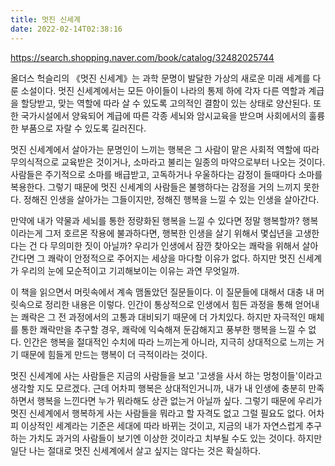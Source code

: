 ```yaml
---
title: 멋진 신세계
date: 2022-02-14T02:38:16
---
```


https://search.shopping.naver.com/book/catalog/32482025744

올더스 헉슬리의 《멋진 신세계》는 과학 문명이 발달한 가상의 새로운 미래 세계를 다룬 소설이다. 멋진 신세계에서는 모든 아이들이 나라의 통제 하에 각자 다른 역할과 계급을 할당받고, 맞는 역할에 따라 살 수 있도록 고의적인 결함이 있는 상태로 양산된다. 또한 국가시설에서 양육되어 계급에 따른 각종 세뇌와 암시교육을 받으며 사회에서의 훌륭한 부품으로 자랄 수 있도록 길러진다.

멋진 신세계에서 살아가는 문명인이 느끼는 행복은 그 사람이 맡은 사회적 역할에 따라 무의식적으로 교육받은 것이거나, 소마라고 불리는 일종의 마약으로부터 나오는 것이다. 사람들은 주기적으로 소마를 배급받고, 고독하거나 우울하다는 감정이 들때마다 소마를 복용한다. 그렇기 때문에 멋진 신세계의 사람들은 불행하다는 감정을 거의 느끼지 못한다. 정해진 인생을 살아가는 그들이지만, 정해진 행복을 느낄 수 있는 인생을 살아간다.

만약에 내가 약물과 세뇌를 통한 정량화된 행복을 느낄 수 있다면 정말 행복할까? 행복이라는게 그저 호르몬 작용에 불과하다면, 행복한 인생을 살기 위해서 몇십년을 고생한다는 건 다 무의미한 짓이 아닐까? 우리가 인생에서 잠깐 찾아오는 쾌락을 위해서 살아간다면 그 쾌락이 안정적으로 주어지는 세상을 마다할 이유가 없다. 하지만 멋진 신세계가 우리의 눈에 모순적이고 기괴해보이는 이유는 과연 무엇일까.

이 책을 읽으면서 머릿속에서 계속 맴돌았던 질문들이다. 이 질문들에 대해서 대충 내 머릿속으로 정리한 내용은 이렇다. 인간이 통상적으로 인생에서 힘든 과정을 통해 얻어내는 쾌락은 그 전 과정에서의 고통과 대비되기 때문에 더 가치있다. 하지만 자극적인 매체를 통한 쾌락만을 추구할 경우, 쾌락에 익숙해져 둔감해지고 풍부한 행복을 느낄 수 없다. 인간은 행복을 절대적인 수치에 따라 느끼는게 아니라, 지극히 상대적으로 느끼는 거기 때문에 힘들게 만드는 행복이 더 극적이라는 것이다.

멋진 신세계에 사는 사람들은 지금의 사람들을 보고 '고생을 사서 하는 멍청이들'이라고 생각할 지도 모르겠다. 근데 어차피 행복은 상대적인거니까, 내가 내 인생에 충분히 만족하면서 행복을 느낀다면 누가 뭐라해도 상관 없는거 아닐까 싶다. 그렇기 때문에 우리가 멋진 신세계에서 행복하게 사는 사람들을 뭐라고 할 자격도 없고 그럴 필요도 없다. 어차피 이상적인 세계라는 기준은 세대에 따라 바뀌는 것이고, 지금의 내가 자연스럽게 추구하는 가치도 과거의 사람들이 보기엔 이상한 것이라고 치부될 수도 있는 것이다. 하지만 일단 나는 절대로 멋진 신세계에서 살고 싶지는 않다는 것은 확실하다. 